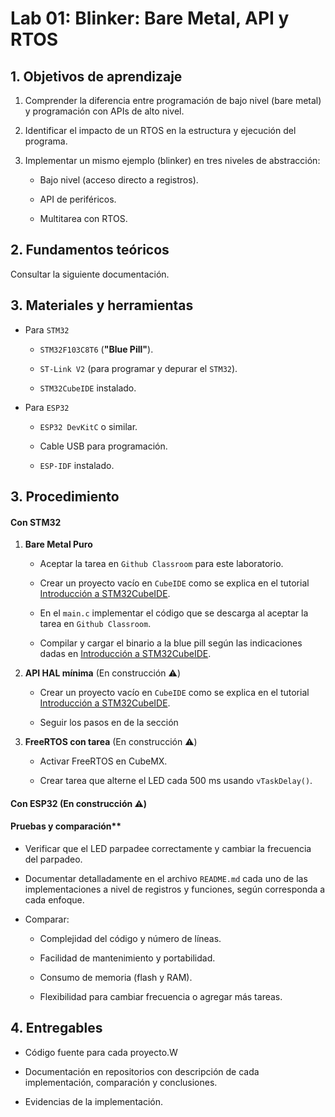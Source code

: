 # Lab 01: Blinker: Bare Metal, API y RTOS

## 1. Objetivos de aprendizaje


1. Comprender la diferencia entre programación de bajo nivel (bare metal) y programación con APIs de alto nivel.

2. Identificar el impacto de un RTOS en la estructura y ejecución del programa.

3. Implementar un mismo ejemplo (blinker) en tres niveles de abstracción:

    * Bajo nivel (acceso directo a registros).

    * API de periféricos.

    * Multitarea con RTOS.


## 2. Fundamentos teóricos

Consultar la siguiente documentación.

## 3. Materiales y herramientas

* Para ```STM32```

    * ```STM32F103C8T6``` (**"Blue Pill"**).

    * ```ST-Link V2``` (para programar y depurar el ```STM32```).

    * ```STM32CubeIDE``` instalado.


* Para ```ESP32```

    * ```ESP32 DevKitC``` o similar.

    * Cable USB para programación.

    * ```ESP-IDF``` instalado.


## 3. Procedimiento

#### Con STM32

1. **Bare Metal Puro**

    * Aceptar la tarea en ```Github Classroom``` para este laboratorio.

    * Crear un proyecto vacío en ```CubeIDE``` como se explica en el tutorial [Introducción a STM32CubeIDE](/labs/01_lab01/tutorial_cubeIDE.md).

    * En el ```main.c``` implementar el código que se descarga al aceptar la tarea en ```Github Classroom```.

    * Compilar y cargar el binario a la blue pill según las indicaciones dadas en [Introducción a STM32CubeIDE](/labs/01_lab01/tutorial_cubeIDE.md).

2. **API HAL mínima** (En construcción ⚠️)


    * Crear un proyecto vacío en ```CubeIDE``` como se explica en el tutorial [Introducción a STM32CubeIDE](/labs/01_lab01/tutorial_cubeIDE.md).

    * Seguir los pasos en de la sección[]()

3. **FreeRTOS con tarea** (En construcción ⚠️)

    * Activar FreeRTOS en CubeMX.

    * Crear tarea que alterne el LED cada $500$ ms usando ```vTaskDelay()```.

#### Con ESP32 (En construcción ⚠️)

#### Pruebas y comparación**

* Verificar que el LED parpadee correctamente y cambiar la frecuencia del parpadeo.

* Documentar detalladamente en el archivo ```README.md``` cada uno de las implementaciones a nivel de registros y funciones, según corresponda a cada enfoque.

* Comparar:

    * Complejidad del código y número de líneas.

    * Facilidad de mantenimiento y portabilidad.

    * Consumo de memoria (flash y RAM).

    * Flexibilidad para cambiar frecuencia o agregar más tareas.

## 4. Entregables

* Código fuente para cada proyecto.W

* Documentación en repositorios con descripción de cada implementación, comparación y conclusiones.

* Evidencias de la implementación.